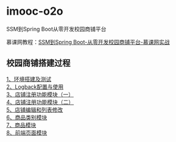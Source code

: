 # imooc-o2o
SSM到Spring Boot从零开发校园商铺平台

慕课网教程：[SSM到Spring Boot-从零开发校园商铺平台-慕课网实战](https://coding.imooc.com/class/144.html)

## 校园商铺搭建过程
[1、环境搭建及测试](https://tyronblog.com/2018/03/24/ssm2boot1/)<br/>
[2、Logback配置与使用](https://tyronblog.com/2018/03/25/ssm2boot2/)<br/>
[3、店铺注册功能模块（一）](https://tyronblog.com/2018/04/16/ssm2boot3/)<br/>
[4、店铺注册功能模块（二）](https://blog.csdn.net/tian330726/article/details/80878536)<br/>
[5、店铺编辑和列表修改](https://blog.csdn.net/tian330726/article/details/81023911)<br/>
[6、商品类别模块](https://blog.csdn.net/tian330726/article/details/82808818)<br/>
[7、商品模块](https://blog.csdn.net/tian330726/article/details/83933094)<br/>
[8、前端页面模块](https://blog.csdn.net/tian330726/article/details/84649220)<br/>
